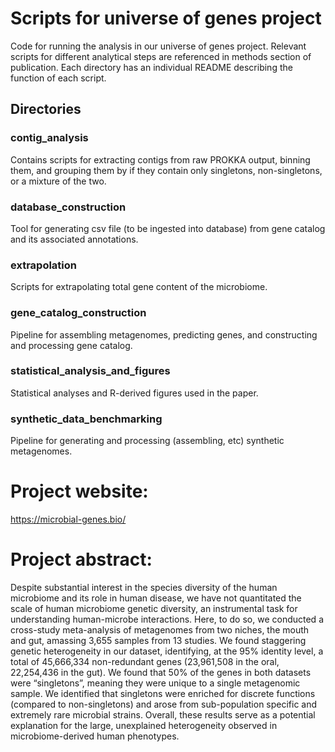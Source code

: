 # Scripts for universe of genes project

Code for running the analysis in our universe of genes project. Relevant scripts for different analytical steps are referenced in methods section of publication. Each directory has an individual README describing the function of each script.

## Directories

### contig_analysis

Contains scripts for extracting contigs from raw PROKKA output, binning them, and grouping them by if they contain only singletons, non-singletons, or a mixture of the two.

### database_construction

Tool for generating csv file (to be ingested into database) from gene catalog and its associated annotations.

### extrapolation

Scripts for extrapolating total gene content of the microbiome.

### gene_catalog_construction

Pipeline for assembling metagenomes, predicting genes, and constructing and processing gene catalog.

### statistical_analysis_and_figures

Statistical analyses and R-derived figures used in the paper.

### synthetic_data_benchmarking

Pipeline for generating and processing (assembling, etc) synthetic metagenomes.

# Project website:

https://microbial-genes.bio/

# Project abstract: 

Despite substantial interest in the species diversity of the human microbiome and its role in human disease, we have not quantitated the scale of human microbiome genetic diversity, an instrumental task for understanding human-microbe interactions. Here, to do so, we conducted a cross-study meta-analysis of metagenomes from two niches, the mouth and gut, amassing 3,655 samples from 13 studies. We found staggering genetic heterogeneity in our dataset, identifying, at the 95% identity level, a total of 45,666,334 non-redundant genes (23,961,508 in the oral, 22,254,436 in the gut). We found that 50% of the genes in both datasets were “singletons”, meaning they were unique to a single metagenomic sample. We identified that singletons were enriched for discrete functions (compared to non-singletons) and arose from sub-population specific and extremely rare microbial strains. Overall, these results serve as a potential explanation for the large, unexplained heterogeneity observed in microbiome-derived human phenotypes. 



